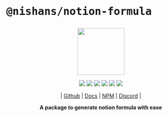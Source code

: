 # <pre>@nishans/notion-formula</pre>

<p align="center">
  <img width="125" src="https://github.com/Devorein/Nishan/blob/master/docs/static/img/notion-formula/logo.svg"/>
</p>

<p align="center">
  <img src="https://img.shields.io/bundlephobia/minzip/@nishans/notion-formula?label=minzipped&style=flat&color=%23bb0a1e"/>
  <img src="https://img.shields.io/npm/dw/@nishans/notion-formula?style=flat&color=orange"/>
  <img src="https://img.shields.io/github/issues/devorein/nishan/@nishans/notion-formula?color=yellow"/>
  <img src="https://img.shields.io/npm/v/@nishans/notion-formula?color=%2303C04A"/>
  <img src="https://img.shields.io/codecov/c/github/devorein/Nishan?flag=notion_formula&color=blue"/>
  <img src="https://img.shields.io/librariesio/release/npm/@nishans/notion-formula?color=%234B0082">
</p>

<p align="center">
  | <a href="https://github.com/Devorein/Nishan/tree/master/packages/notion-formula">Github</a> |
  <a href="https://nishan-docs.netlify.app/docs/notion-formula/">Docs</a> |
  <a href="https://www.npmjs.com/package/@nishans/notion-formula">NPM</a> |
  <a href="https://discord.com/invite/SpwHCz8ysx">Discord</a> |
</p>

<p align="center"><b>A package to generate notion formula with ease</b></p>